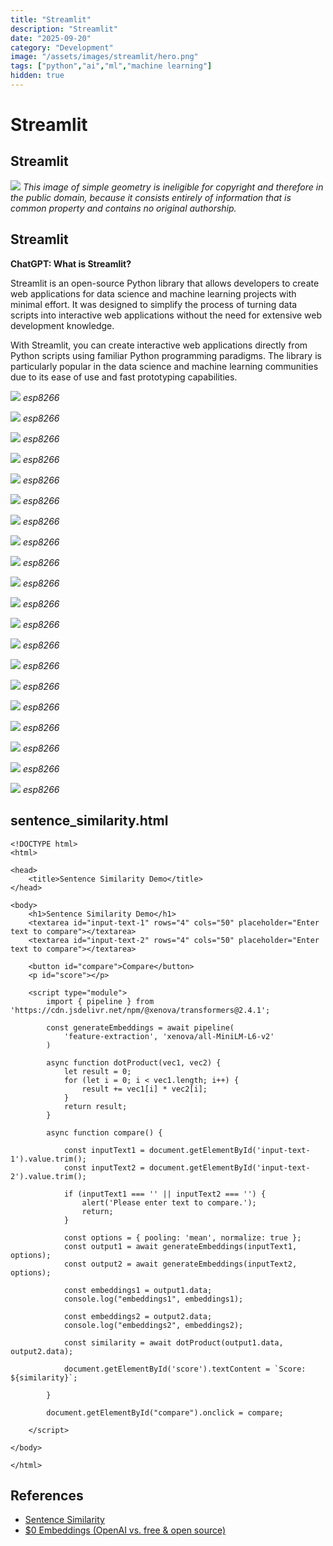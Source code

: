 ```yaml
---
title: "Streamlit"
description: "Streamlit"
date: "2025-09-20"
category: "Development"
image: "/assets/images/streamlit/hero.png"
tags: ["python","ai","ml","machine learning"]
hidden: true
---
```


# Streamlit

## Streamlit

![](/assets/images/streamlit/chatgpt-logo.svg)
*This image of simple geometry is ineligible for copyright and therefore in the public domain, because it consists entirely of information that is common property and contains no original authorship.*


## Streamlit

**ChatGPT: What is Streamlit?**

Streamlit is an open-source Python library that allows developers to create web applications for data science and machine learning projects with minimal effort. It was designed to simplify the process of turning data scripts into interactive web applications without the need for extensive web development knowledge.

With Streamlit, you can create interactive web applications directly from Python scripts using familiar Python programming paradigms. The library is particularly popular in the data science and machine learning communities due to its ease of use and fast prototyping capabilities.

![](/assets/images/streamlit/screen-shot-2021-03-06-at-9.28.36-pm-1596x894.png)
*esp8266*

![](/assets/images/streamlit/screen-shot-2021-03-06-at-9.28.36-pm-1596x894.png)
*esp8266*

![](/assets/images/streamlit/screen-shot-2021-03-06-at-9.28.36-pm-1596x894.png)
*esp8266*

![](/assets/images/streamlit/screen-shot-2021-03-06-at-9.28.36-pm-1596x894.png)
*esp8266*

![](/assets/images/streamlit/screen-shot-2021-03-06-at-9.28.36-pm-1596x894.png)
*esp8266*

![](/assets/images/streamlit/screen-shot-2021-03-06-at-9.28.36-pm-1596x894.png)
*esp8266*

![](/assets/images/streamlit/screen-shot-2021-03-06-at-9.28.36-pm-1596x894.png)
*esp8266*

![](/assets/images/streamlit/screen-shot-2021-03-06-at-9.28.36-pm-1596x894.png)
*esp8266*

![](/assets/images/streamlit/screen-shot-2021-03-06-at-9.28.36-pm-1596x894.png)
*esp8266*

![](/assets/images/streamlit/screen-shot-2021-03-06-at-9.28.36-pm-1596x894.png)
*esp8266*

![](/assets/images/streamlit/screen-shot-2021-03-06-at-9.28.36-pm-1596x894.png)
*esp8266*

![](/assets/images/streamlit/screen-shot-2021-03-06-at-9.28.36-pm-1596x894.png)
*esp8266*

![](/assets/images/streamlit/screen-shot-2021-03-06-at-9.28.36-pm-1596x894.png)
*esp8266*

![](/assets/images/streamlit/screen-shot-2021-03-06-at-9.28.36-pm-1596x894.png)
*esp8266*

![](/assets/images/streamlit/screen-shot-2021-03-06-at-9.28.36-pm-1596x894.png)
*esp8266*

![](/assets/images/streamlit/screen-shot-2021-03-06-at-9.28.36-pm-1596x894.png)
*esp8266*

![](/assets/images/streamlit/screen-shot-2021-03-06-at-9.28.36-pm-1596x894.png)
*esp8266*

![](/assets/images/streamlit/screen-shot-2021-03-06-at-9.28.36-pm-1596x894.png)
*esp8266*

![](/assets/images/streamlit/screen-shot-2021-03-06-at-9.28.36-pm-1596x894.png)
*esp8266*

![](/assets/images/streamlit/screen-shot-2021-03-06-at-9.28.36-pm-1596x894.png)
*esp8266*


## sentence_similarity.html

```text
<!DOCTYPE html>
<html>

<head>
    <title>Sentence Similarity Demo</title>
</head>

<body>
    <h1>Sentence Similarity Demo</h1>
    <textarea id="input-text-1" rows="4" cols="50" placeholder="Enter text to compare"></textarea>
    <textarea id="input-text-2" rows="4" cols="50" placeholder="Enter text to compare"></textarea>

    <button id="compare">Compare</button>
    <p id="score"></p>

    <script type="module">
        import { pipeline } from 'https://cdn.jsdelivr.net/npm/@xenova/transformers@2.4.1';

        const generateEmbeddings = await pipeline(
            'feature-extraction', 'xenova/all-MiniLM-L6-v2'
        )

        async function dotProduct(vec1, vec2) {
            let result = 0;
            for (let i = 0; i < vec1.length; i++) {
                result += vec1[i] * vec2[i];
            }
            return result;
        }

        async function compare() {

            const inputText1 = document.getElementById('input-text-1').value.trim();
            const inputText2 = document.getElementById('input-text-2').value.trim();

            if (inputText1 === '' || inputText2 === '') {
                alert('Please enter text to compare.');
                return;
            }

            const options = { pooling: 'mean', normalize: true };
            const output1 = await generateEmbeddings(inputText1, options);
            const output2 = await generateEmbeddings(inputText2, options);

            const embeddings1 = output1.data;
            console.log("embeddings1", embeddings1);

            const embeddings2 = output2.data;
            console.log("embeddings2", embeddings2);

            const similarity = await dotProduct(output1.data, output2.data);

            document.getElementById('score').textContent = `Score: ${similarity}`;

        }

        document.getElementById("compare").onclick = compare;

    </script>

</body>

</html>
```
## References

- [Sentence Similarity](https://huggingface.co/tasks/sentence-similarity)
- [$0 Embeddings (OpenAI vs. free &amp; open source)](https://www.youtube.com/watch?v=QdDoFfkVkcw)

